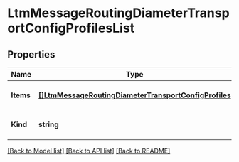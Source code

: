 # LtmMessageRoutingDiameterTransportConfigProfilesList

## Properties
Name | Type | Description | Notes
------------ | ------------- | ------------- | -------------
**Items** | [**[]LtmMessageRoutingDiameterTransportConfigProfiles**](ltm_messageRouting_diameter_transportConfig_profiles.md) |  | [optional] [default to null]
**Kind** | **string** |  | [optional] [default to null]

[[Back to Model list]](../README.md#documentation-for-models) [[Back to API list]](../README.md#documentation-for-api-endpoints) [[Back to README]](../README.md)


